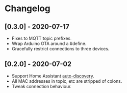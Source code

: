 # Changelog

## [0.3.0] - 2020-07-17

 - Fixes to MQTT topic prefixes.
 - Wrap Arduino OTA around a #define.
 - Gracefully restrict connections to three devices.

## [0.2.0] - 2020-07-02

- Support Home Assistant [auto-discovery](https://www.home-assistant.io/docs/mqtt/discovery/).
- All MAC addresses in topic, etc are stripped of colons.
- Tweak connection behaviour.

